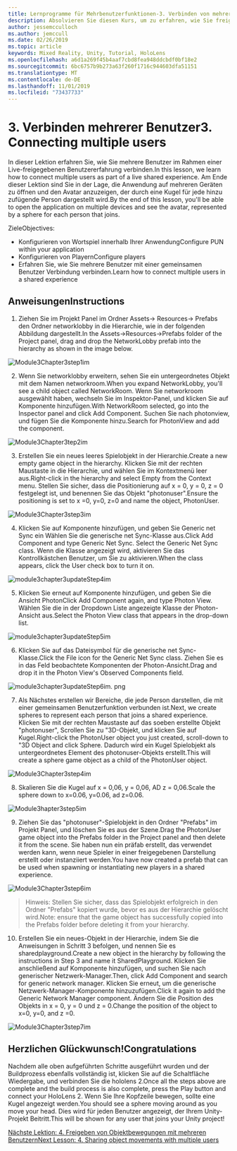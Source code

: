 ```yaml
---
title: Lernprogramme für Mehrbenutzerfunktionen-3. Verbinden von mehreren Benutzern
description: Absolvieren Sie diesen Kurs, um zu erfahren, wie Sie freigegebene Umgebungen mit mehreren Benutzern in einer hololens 2-Anwendung implementieren.
author: jessemcculloch
ms.author: jemccull
ms.date: 02/26/2019
ms.topic: article
keywords: Mixed Reality, Unity, Tutorial, HoloLens
ms.openlocfilehash: a6d1a269f45b4aaf7cbd8fea948ddcbdf0bf18e2
ms.sourcegitcommit: 6bc6757b9b273a63f260f1716c944603dfa51151
ms.translationtype: MT
ms.contentlocale: de-DE
ms.lasthandoff: 11/01/2019
ms.locfileid: "73437733"
---
```

# <a name="3-connecting-multiple-users"></a><span data-ttu-id="156b1-105">3. Verbinden mehrerer Benutzer</span><span class="sxs-lookup"><span data-stu-id="156b1-105">3. Connecting multiple users</span></span>

<span data-ttu-id="156b1-106">In dieser Lektion erfahren Sie, wie Sie mehrere Benutzer im Rahmen einer Live-freigegebenen Benutzererfahrung verbinden.</span><span class="sxs-lookup"><span data-stu-id="156b1-106">In this lesson, we learn how to connect multiple users as part of a live shared experience.</span></span> <span data-ttu-id="156b1-107">Am Ende dieser Lektion sind Sie in der Lage, die Anwendung auf mehreren Geräten zu öffnen und den Avatar anzuzeigen, der durch eine Kugel für jede hinzu zufügende Person dargestellt wird.</span><span class="sxs-lookup"><span data-stu-id="156b1-107">By the end of this lesson, you'll be able to open the application on multiple devices and see the avatar, represented by a sphere for each person that joins.</span></span> 

<span data-ttu-id="156b1-108">Ziele</span><span class="sxs-lookup"><span data-stu-id="156b1-108">Objectives:</span></span>

- <span data-ttu-id="156b1-109">Konfigurieren von Wortspiel innerhalb Ihrer Anwendung</span><span class="sxs-lookup"><span data-stu-id="156b1-109">Configure PUN within your application</span></span>
- <span data-ttu-id="156b1-110">Konfigurieren von Playern</span><span class="sxs-lookup"><span data-stu-id="156b1-110">Configure players</span></span>
- <span data-ttu-id="156b1-111">Erfahren Sie, wie Sie mehrere Benutzer mit einer gemeinsamen Benutzer Verbindung verbinden.</span><span class="sxs-lookup"><span data-stu-id="156b1-111">Learn how to connect multiple users in a shared experience</span></span>

## <a name="instructions"></a><span data-ttu-id="156b1-112">Anweisungen</span><span class="sxs-lookup"><span data-stu-id="156b1-112">Instructions</span></span>

1. <span data-ttu-id="156b1-113">Ziehen Sie im Projekt Panel im Ordner Assets-> Resources-> Prefabs den Ordner networklobby in die Hierarchie, wie in der folgenden Abbildung dargestellt.</span><span class="sxs-lookup"><span data-stu-id="156b1-113">In the Assets->Resources->Prefabs folder of the Project panel, drag and drop the NetworkLobby prefab into the hierarchy as shown in the image below.</span></span>

![Module3Chapter3step1im](images/module3chapter3step1im.PNG)

2. <span data-ttu-id="156b1-115">Wenn Sie networklobby erweitern, sehen Sie ein untergeordnetes Objekt mit dem Namen networkroom.</span><span class="sxs-lookup"><span data-stu-id="156b1-115">When you expand NetworkLobby, you'll see a child object called NetworkRoom.</span></span> <span data-ttu-id="156b1-116">Wenn Sie networkroom ausgewählt haben, wechseln Sie im Inspektor-Panel, und klicken Sie auf Komponente hinzufügen.</span><span class="sxs-lookup"><span data-stu-id="156b1-116">With NetworkRoom selected, go into the Inspector panel and click Add Component.</span></span> <span data-ttu-id="156b1-117">Suchen Sie nach photonview, und fügen Sie die Komponente hinzu.</span><span class="sxs-lookup"><span data-stu-id="156b1-117">Search for PhotonView and add the component.</span></span>

![Module3Chapter3tep2im](images/module3chapter3step2im.PNG)

3. <span data-ttu-id="156b1-119">Erstellen Sie ein neues leeres Spielobjekt in der Hierarchie.</span><span class="sxs-lookup"><span data-stu-id="156b1-119">Create a new empty game object in the hierarchy.</span></span> <span data-ttu-id="156b1-120">Klicken Sie mit der rechten Maustaste in die Hierarchie, und wählen Sie im Kontextmenü leer aus.</span><span class="sxs-lookup"><span data-stu-id="156b1-120">Right-click in the hierarchy and select Empty from the Context menu.</span></span> <span data-ttu-id="156b1-121">Stellen Sie sicher, dass die Positionierung auf x = 0, y = 0, z = 0 festgelegt ist, und benennen Sie das Objekt "photonuser".</span><span class="sxs-lookup"><span data-stu-id="156b1-121">Ensure the positioning is set to x =0, y=0, z=0 and name the object, PhotonUser.</span></span>

![Module3Chapter3step3im](images/module3chapter3step3im.PNG)

4. <span data-ttu-id="156b1-123">Klicken Sie auf Komponente hinzufügen, und geben Sie Generic net Sync ein Wählen Sie die generische net Sync-Klasse aus.</span><span class="sxs-lookup"><span data-stu-id="156b1-123">Click Add Component and type Generic Net Sync. Select the Generic Net Sync class.</span></span> <span data-ttu-id="156b1-124">Wenn die Klasse angezeigt wird, aktivieren Sie das Kontrollkästchen Benutzer, um Sie zu aktivieren.</span><span class="sxs-lookup"><span data-stu-id="156b1-124">When the class appears, click the User check box to turn it on.</span></span> 

![module3chapter3updateStep4im](images/module3chapter3updateStep4im.png)

5. <span data-ttu-id="156b1-126">Klicken Sie erneut auf Komponente hinzufügen, und geben Sie die Ansicht Photon</span><span class="sxs-lookup"><span data-stu-id="156b1-126">Click Add Component again, and type Photon View.</span></span> <span data-ttu-id="156b1-127">Wählen Sie die in der Dropdown Liste angezeigte Klasse der Photon-Ansicht aus.</span><span class="sxs-lookup"><span data-stu-id="156b1-127">Select the Photon View class that appears in the drop-down list.</span></span>

![module3chapter3updateStep5im](images/module3chapter3updateStep5im.png)

6. <span data-ttu-id="156b1-129">Klicken Sie auf das Dateisymbol für die generische net Sync-Klasse.</span><span class="sxs-lookup"><span data-stu-id="156b1-129">Click the File icon for the Generic Net Sync class.</span></span> <span data-ttu-id="156b1-130">Ziehen Sie es in das Feld beobachtete Komponenten der Photon-Ansicht.</span><span class="sxs-lookup"><span data-stu-id="156b1-130">Drag and drop it in the Photon View's Observed Components field.</span></span> 

![module3chapter3updateStep6im. png](images/module3chapter3updateStep6im.png) 

7. <span data-ttu-id="156b1-132">Als Nächstes erstellen wir Bereiche, die jede Person darstellen, die mit einer gemeinsamen Benutzerfunktion verbunden ist.</span><span class="sxs-lookup"><span data-stu-id="156b1-132">Next, we create spheres to represent each person that joins a shared experience.</span></span> <span data-ttu-id="156b1-133">Klicken Sie mit der rechten Maustaste auf das soeben erstellte Objekt "photonuser", Scrollen Sie zu "3D-Objekt, und klicken Sie auf Kugel.</span><span class="sxs-lookup"><span data-stu-id="156b1-133">Right-click the PhotonUser object you just created, scroll-down to "3D Object and click Sphere.</span></span> <span data-ttu-id="156b1-134">Dadurch wird ein Kugel Spielobjekt als untergeordnetes Element des photonuser-Objekts erstellt.</span><span class="sxs-lookup"><span data-stu-id="156b1-134">This will create a sphere game object as a child of the PhotonUser object.</span></span>

![Module3Chapter3step4im](images/module3chapter3step4im.PNG)

8. <span data-ttu-id="156b1-136">Skalieren Sie die Kugel auf x = 0,06, y = 0,06, AD z = 0,06.</span><span class="sxs-lookup"><span data-stu-id="156b1-136">Scale the sphere down to x=0.06, y=0.06, ad z=0.06.</span></span>

![Module3hapter3step5im](images/module3chapter3step5im.PNG)

9. <span data-ttu-id="156b1-138">Ziehen Sie das "photonuser"-Spielobjekt in den Ordner "Prefabs" im Projekt Panel, und löschen Sie es aus der Szene.</span><span class="sxs-lookup"><span data-stu-id="156b1-138">Drag the PhotonUser game object into the Prefabs folder in the Project panel and then delete it from the scene.</span></span> <span data-ttu-id="156b1-139">Sie haben nun ein präfab erstellt, das verwendet werden kann, wenn neue Spieler in einer freigegebenen Darstellung erstellt oder instanziiert werden.</span><span class="sxs-lookup"><span data-stu-id="156b1-139">You have now created a prefab that can be used when spawning or instantiating new players in a shared experience.</span></span>

![Module3Chapter3step6im](images/module3chapter3step6im.PNG)

> <span data-ttu-id="156b1-141">Hinweis: Stellen Sie sicher, dass das Spielobjekt erfolgreich in den Ordner "Prefabs" kopiert wurde, bevor es aus der Hierarchie gelöscht wird.</span><span class="sxs-lookup"><span data-stu-id="156b1-141">Note: ensure that the game object has successfully copied into the Prefabs folder before deleting it from your hierarchy.</span></span>

10. <span data-ttu-id="156b1-142">Erstellen Sie ein neues-Objekt in der Hierarchie, indem Sie die Anweisungen in Schritt 3 befolgen, und nennen Sie es sharedplayground.</span><span class="sxs-lookup"><span data-stu-id="156b1-142">Create a new object in the hierarchy by following the instructions in Step 3 and name it SharedPlayground.</span></span> <span data-ttu-id="156b1-143">Klicken Sie anschließend auf Komponente hinzufügen, und suchen Sie nach generischer Netzwerk-Manager.</span><span class="sxs-lookup"><span data-stu-id="156b1-143">Then, click Add Component and search for generic network manager.</span></span>  <span data-ttu-id="156b1-144">Klicken Sie erneut, um die generische Netzwerk-Manager-Komponente hinzuzufügen.</span><span class="sxs-lookup"><span data-stu-id="156b1-144">Click it again to add the Generic Network Manager component.</span></span> <span data-ttu-id="156b1-145">Ändern Sie die Position des Objekts in x = 0, y = 0 und z = 0.</span><span class="sxs-lookup"><span data-stu-id="156b1-145">Change the position of the object to x=0, y=0, and z =0.</span></span>

![Module3Chapter3step7im](images/module3chapter3step7im.PNG)


## <a name="congratulations"></a><span data-ttu-id="156b1-147">Herzlichen Glückwunsch!</span><span class="sxs-lookup"><span data-stu-id="156b1-147">Congratulations</span></span>

<span data-ttu-id="156b1-148">Nachdem alle oben aufgeführten Schritte ausgeführt wurden und der Buildprozess ebenfalls vollständig ist, klicken Sie auf die Schaltfläche Wiedergabe, und verbinden Sie die hololens 2.</span><span class="sxs-lookup"><span data-stu-id="156b1-148">Once all the steps above are complete and the build process is also complete, press the Play button and connect your HoloLens 2.</span></span> <span data-ttu-id="156b1-149">Wenn Sie Ihre Kopfzeile bewegen, sollte eine Kugel angezeigt werden.</span><span class="sxs-lookup"><span data-stu-id="156b1-149">You should see a sphere moving around as you move your head.</span></span> <span data-ttu-id="156b1-150">Dies wird für jeden Benutzer angezeigt, der Ihrem Unity-Projekt Beitritt.</span><span class="sxs-lookup"><span data-stu-id="156b1-150">This will be shown for any user that joins your Unity project!</span></span>

<span data-ttu-id="156b1-151">[Nächste Lektion: 4. Freigeben von Objektbewegungen mit mehreren Benutzern](mrlearning-sharing(photon)-ch4.md)</span><span class="sxs-lookup"><span data-stu-id="156b1-151">[Next Lesson: 4. Sharing object movements with multiple users](mrlearning-sharing(photon)-ch4.md)</span></span>

